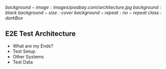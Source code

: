 $background-image:images/pixabay.com/architecture.jpg$
$background:black$
$background-size:cover$
$background-repeat:no-repeat$
$class:darkBox$

## E2E Test Architecture

* What are my Ends?
* Test Setup
* Other Systems
* Test Data

